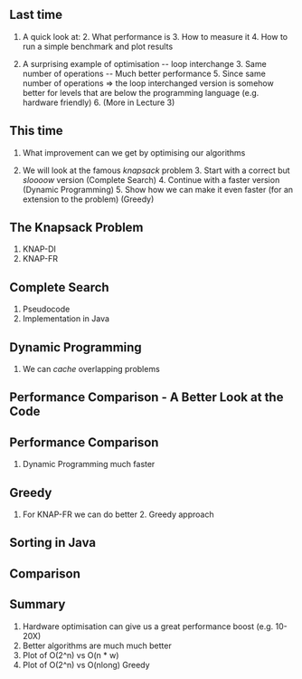 ## Last time

1. A quick look at:
    2. What performance is
    3. How to measure it
    4. How to run a simple benchmark and plot results

2. A surprising example of optimisation -- loop interchange
    3. Same number of operations -- Much better performance
    5. Since same number of operations => the loop interchanged
       version is somehow better for levels that are below the
       programming language (e.g. hardware friendly)
    6. (More in Lecture 3)

## This time

1. What improvement can we get by optimising our algorithms

2. We will look at the famous _knapsack_ problem
    3. Start with a correct but _sloooow_ version (Complete Search)
    4. Continue with a faster version (Dynamic Programming)
    5. Show how we can make it even faster (for an extension to the problem) (Greedy)

## The Knapsack Problem

1. KNAP-DI
2. KNAP-FR

## Complete Search

1. Pseudocode
2. Implementation in Java

## Dynamic Programming

1. We can _cache_ overlapping problems

## Performance Comparison - A Better Look at the Code

## Performance Comparison

1. Dynamic Programming much faster

## Greedy

1. For KNAP-FR we can do better
    2. Greedy approach

## Sorting in Java

## Comparison

## Summary

1. Hardware optimisation can give us a great performance boost (e.g. 10-20X)
2. Better algorithms are much much better
3. Plot of O(2^n) vs O(n * w)
4. Plot of O(2^n) vs O(nlong) Greedy
